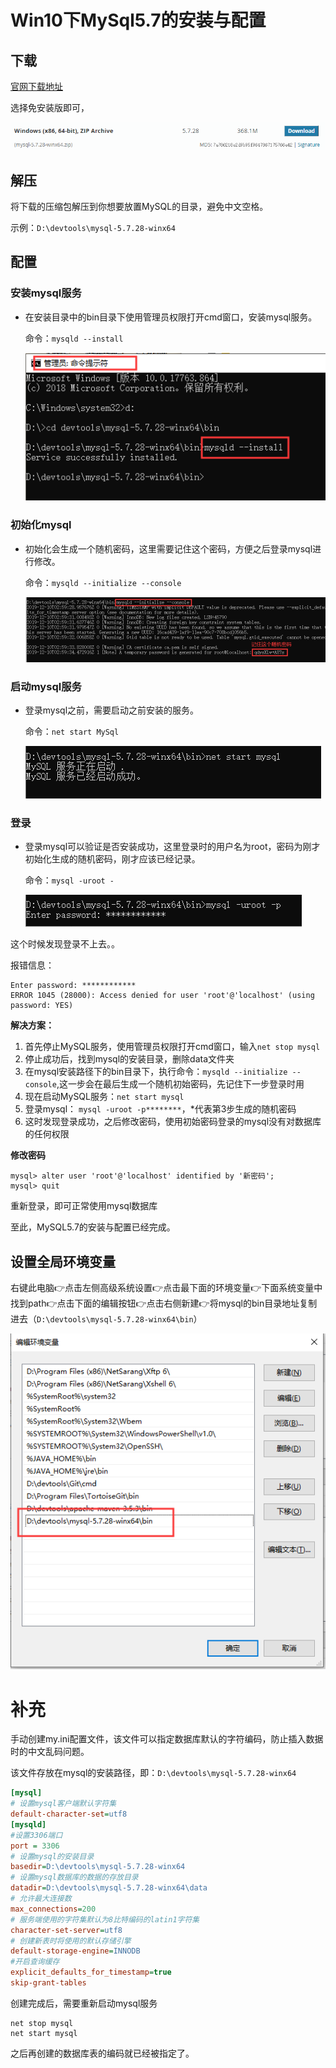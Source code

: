 # Win10下MySql5.7的安装与配置

## 下载

[官网下载地址](https://dev.mysql.com/downloads/mysql/)

选择免安装版即可，

![](https://raw.githubusercontent.com/zsy0216/image/master/notes/20191210102827.png)

## 解压

将下载的压缩包解压到你想要放置MySQL的目录，避免中文空格。

示例：`D:\devtools\mysql-5.7.28-winx64`

## 配置

### 安装mysql服务

- 在安装目录中的bin目录下使用管理员权限打开cmd窗口，安装mysql服务。

  命令：`mysqld --install`

  ![](https://raw.githubusercontent.com/zsy0216/image/master/notes/20191210105425.png)

### 初始化mysql

- 初始化会生成一个随机密码，这里需要记住这个密码，方便之后登录mysql进行修改。

  命令：`mysqld --initialize --console`

  ![](https://raw.githubusercontent.com/zsy0216/image/master/notes/20191210110058.png)

### 启动mysql服务

- 登录mysql之前，需要启动之前安装的服务。

  命令：`net start MySql`

  ![](https://raw.githubusercontent.com/zsy0216/image/master/notes/20191210110404.png)

### 登录

- 登录mysql可以验证是否安装成功，这里登录时的用户名为root，密码为刚才初始化生成的随机密码，刚才应该已经记录。

  命令：`mysql -uroot -`

  ![](https://raw.githubusercontent.com/zsy0216/image/master/notes/20191210110835.png)

这个时候发现登录不上去。。

报错信息：

```shell
Enter password: ************
ERROR 1045 (28000): Access denied for user 'root'@'localhost' (using password: YES)
```

**解决方案：**

1. 首先停止MySQL服务，使用管理员权限打开cmd窗口，输入`net stop mysql`
2. 停止成功后，找到mysql的安装目录，删除data文件夹
3. 在mysql安装路径下的bin目录下，执行命令：`mysqld --initialize --console`,这一步会在最后生成一个随机初始密码，先记住下一步登录时用
4. 现在启动MySQL服务：`net start mysql`
5. 登录mysql： `mysql -uroot -p********`，*代表第3步生成的随机密码
6. 这时发现登录成功，之后修改密码，使用初始密码登录的mysql没有对数据库的任何权限

**修改密码**

```shell
mysql> alter user 'root'@'localhost' identified by '新密码';
mysql> quit
```

重新登录，即可正常使用mysql数据库

至此，MySQL5.7的安装与配置已经完成。

## 设置全局环境变量

右键此电脑👉点击左侧高级系统设置👉点击最下面的环境变量👉下面系统变量中找到path👉点击下面的编辑按钮👉点击右侧新建👉将mysql的bin目录地址复制进去（`D:\devtools\mysql-5.7.28-winx64\bin`）

![](https://raw.githubusercontent.com/zsy0216/image/master/notes/20191210114152.png)

# 补充

手动创建my.ini配置文件，该文件可以指定数据库默认的字符编码，防止插入数据时的中文乱码问题。

该文件存放在mysql的安装路径，即：`D:\devtools\mysql-5.7.28-winx64`

```ini
[mysql]  
# 设置mysql客户端默认字符集  
default-character-set=utf8  
[mysqld]  
#设置3306端口  
port = 3306  
# 设置mysql的安装目录  
basedir=D:\devtools\mysql-5.7.28-winx64
# 设置mysql数据库的数据的存放目录  
datadir=D:\devtools\mysql-5.7.28-winx64\data 
# 允许最大连接数  
max_connections=200  
# 服务端使用的字符集默认为8比特编码的latin1字符集  
character-set-server=utf8  
# 创建新表时将使用的默认存储引擎  
default-storage-engine=INNODB
#开启查询缓存
explicit_defaults_for_timestamp=true
skip-grant-tables
```

创建完成后，需要重新启动mysql服务

```shell
net stop mysql
net start mysql
```

之后再创建的数据库表的编码就已经被指定了。